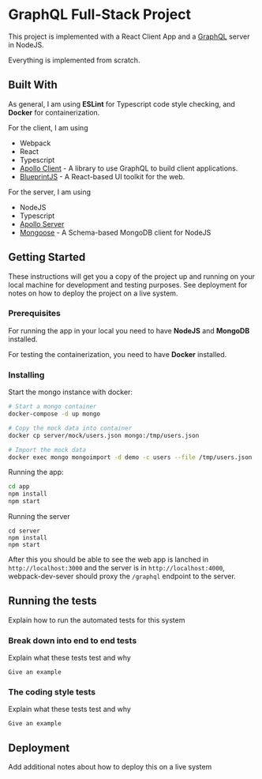 # GraphQL Full-Stack Project

This project is implemented with a React Client App and a [GraphQL](https://graphql.org/) server in NodeJS.

Everything is implemented from scratch.

## Built With
As general, I am using **ESLint** for Typescript code style checking, and **Docker** for containerization.

For the client, I am using

* Webpack
* React
* Typescript
* [Apollo Client](https://www.apollographql.com/docs/react/) - A library to use GraphQL to build client applications.
* [BlueprintJS](https://blueprintjs.com/) - A React-based UI toolkit for the web.

For the server, I am using

* NodeJS
* Typescript
* [Apollo Server](https://www.apollographql.com/docs/apollo-server/)
* [Mongoose](https://mongoosejs.com/) - A Schema-based MongoDB client for NodeJS

## Getting Started

These instructions will get you a copy of the project up and running on your local machine for development and testing purposes. See deployment for notes on how to deploy the project on a live system.

### Prerequisites

For running the app in your local you need to have **NodeJS** and **MongoDB** installed.

For testing the containerization, you need to have **Docker** installed.

### Installing
Start the mongo instance with docker:
```bash
# Start a mongo container
docker-compose -d up mongo

# Copy the mock data into container
docker cp server/mock/users.json mongo:/tmp/users.json

# Import the mock data
docker exec mongo mongoimport -d demo -c users --file /tmp/users.json
```

Running the app:
```bash
cd app
npm install
npm start
```

Running the server

```
cd server
npm install
npm start
```

After this you should be able to see the web app is lanched in `http://localhost:3000` and the server is in `http://localhost:4000`, webpack-dev-sever should proxy the `/graphql` endpoint to the server.

## Running the tests

Explain how to run the automated tests for this system

### Break down into end to end tests

Explain what these tests test and why

```
Give an example
```

### The coding style tests

Explain what these tests test and why

```
Give an example
```

## Deployment

Add additional notes about how to deploy this on a live system
